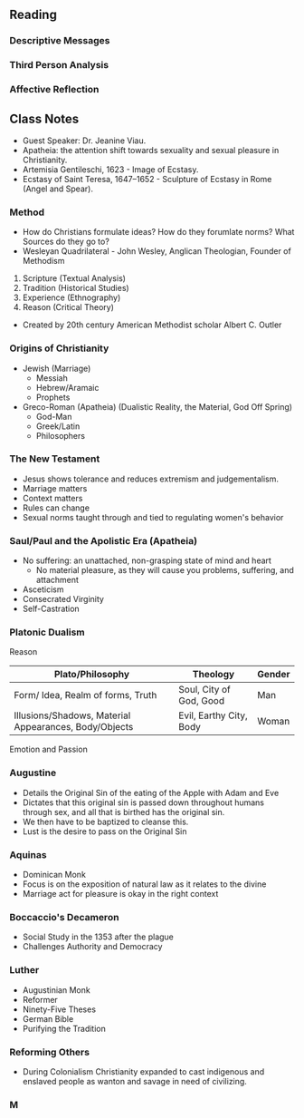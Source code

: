 ## Reading
### Descriptive Messages
### Third Person Analysis
### Affective Reflection

## Class Notes
- Guest Speaker: Dr. Jeanine Viau.
- Apatheia: the attention shift towards sexuality and sexual pleasure in Christianity.
- Artemisia Gentileschi, 1623 - Image of Ecstasy. 
- Ecstasy of Saint Teresa, 1647–1652 - Sculpture of Ecstasy in Rome (Angel and Spear).
### Method
- How do Christians formulate ideas? How do they forumlate norms? What Sources do they go to?
- Wesleyan Quadrilateral - John Wesley, Anglican Theologian, Founder of Methodism 
1. Scripture (Textual Analysis)
2. Tradition (Historical Studies)
3. Experience (Ethnography)
4. Reason (Critical Theory)
- Created by 20th century American Methodist scholar Albert C. Outler
### Origins of Christianity
- Jewish (Marriage)
	- Messiah
	- Hebrew/Aramaic
	- Prophets
- Greco-Roman (Apatheia) (Dualistic Reality, the Material, God Off Spring)
	- God-Man
	- Greek/Latin
	- Philosophers
### The New Testament
- Jesus shows tolerance and reduces extremism and judgementalism.
- Marriage matters
- Context matters
- Rules can change
- Sexual norms taught through and tied to regulating women's behavior
### Saul/Paul and the Apolistic Era (Apatheia)
- No suffering: an unattached, non-grasping state of mind and heart
	- No material pleasure, as they will cause you problems, suffering, and attachment
- Asceticism
- Consecrated Virginity
- Self-Castration
### Platonic Dualism

Reason

| Plato/Philosophy | Theology | Gender |
| ---- | ---- | ---- |
| Form/ Idea, Realm of forms, Truth | Soul, City of God, Good | Man |
| Illusions/Shadows, Material Appearances, Body/Objects | Evil, Earthy City, Body | Woman |

Emotion and Passion
### Augustine
- Details the Original Sin of the eating of the Apple with Adam and Eve
- Dictates that this original sin is passed down throughout humans through sex, and all that is birthed has the original sin.
- We then have to be baptized to cleanse this.
- Lust is the desire to pass on the Original Sin
### Aquinas 
- Dominican Monk
- Focus is on the exposition of natural law as it relates to the divine
- Marriage act for pleasure is okay in the right context
### Boccaccio's Decameron
- Social Study in the 1353 after the plague
- Challenges Authority and Democracy
### Luther
- Augustinian Monk
- Reformer
- Ninety-Five Theses
- German Bible
- Purifying the Tradition
### Reforming Others
- During Colonialism Christianity expanded to cast indigenous and enslaved people as wanton and savage in need of civilizing.
### M